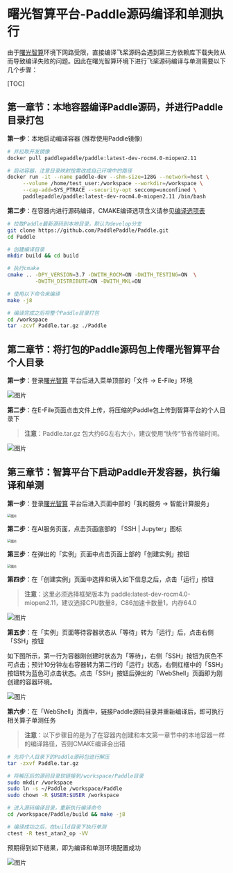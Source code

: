 # 曙光智算平台-Paddle源码编译和单测执行

由于[曙光智算](https://www.hpccube.com/ac/home/index.html)环境下网路受限，直接编译飞桨源码会遇到第三方依赖库下载失败从而导致编译失败的问题。因此在曙光智算环境下进行飞桨源码编译与单测需要以下几个步骤：

[TOC]

## 第一章节：本地容器编译Paddle源码，并进行Paddle目录打包

**第一步**：本地启动编译容器 (推荐使用Paddle镜像)

```bash
# 并拉取开发镜像
docker pull paddlepaddle/paddle:latest-dev-rocm4.0-miopen2.11

# 启动容器，注意目录映射按需改成自己环境中的路径
docker run -it --name paddle-dev --shm-size=128G --network=host \
     --volume /home/test_user:/workspace --workdir=/workspace \
     --cap-add=SYS_PTRACE --security-opt seccomp=unconfined \
     paddlepaddle/paddle:latest-dev-rocm4.0-miopen2.11 /bin/bash
```

**第二步**：在容器内进行源码编译，CMAKE编译选项含义请参见[编译选项表](https://www.paddlepaddle.org.cn/documentation/docs/zh/develop/install/Tables.html#Compile)

```bash
# 拉取Paddle最新源码到本地目录，默认为develop分支
git clone https://github.com/PaddlePaddle/Paddle.git
cd Paddle

# 创建编译目录
mkdir build && cd build

# 执行cmake
cmake .. -DPY_VERSION=3.7 -DWITH_ROCM=ON -DWITH_TESTING=ON  \
         -DWITH_DISTRIBUTE=ON -DWITH_MKL=ON

# 使用以下命令来编译
make -j8

# 编译完成之后将整个Paddle目录打包
cd /workspace
tar -zcvf Paddle.tar.gz ./Paddle
```

## 第二章节：将打包的Paddle源码包上传曙光智算平台个人目录

**第一步**：登录[曙光智算](https://www.hpccube.com/ac/home/index.html) 平台后进入菜单顶部的「文件 -> E-File」环境

![图片](曙光智算平台-Paddle源码编译和单测执行.image/bj-b96d1e89259ecf404bcb1845e0a5d9e5ac5634e6.png)

**第二步**：在E-File页面点击文件上传，将压缩的Paddle包上传到智算平台的个人目录下

> **注意**：Paddle.tar.gz 包大约6G左右大小，建议使用“快传“节省传输时间。

![图片](曙光智算平台-Paddle源码编译和单测执行.image/bj-dac987d78a46d4046d41028a6f9a3f7adcbf4235.png)

## 第三章节：智算平台下启动Paddle开发容器，执行编译和单测

**第一步**：登录[曙光智算](https://www.hpccube.com/ac/home/index.html) 平台后进入页面中部的「我的服务 -> 智能计算服务」

<img src="曙光智算平台-Paddle源码编译和单测执行.image/bj-0f33eb7979ce200c6cac2c64122ad8ba78e510d2.png" alt="图片" style="zoom:50%;" />

**第二步**：在AI服务页面，点击页面底部的 「SSH | Jupyter」图标

<img src="曙光智算平台-Paddle源码编译和单测执行.image/bj-3bb2b5daf09b6b3909bc15b7841e4e0c0e1c48b5.png" alt="图片" style="zoom:50%;" />

**第三步**：在弹出的「实例」页面中点击页面上部的「创建实例」按钮

<img src="曙光智算平台-Paddle源码编译和单测执行.image/bj-98dfe8fb242a98c9f1cb75acf86c2ae393245f77.png" alt="图片" style="zoom:50%;" />

**第四步**：在「创建实例」页面中选择和填入如下信息之后，点击「运行」按钮

> **注意**：这里必须选择框架版本为 paddle:latest-dev-rocm4.0-miopen2.11，建议选择CPU数量8，C86加速卡数量1，内存64.0

![图片](曙光智算平台-Paddle源码编译和单测执行.image/bj-b91fd7981da92c888c1fa563e8fadfd6dc24ee41.png)

**第五步**：在「实例」页面等待容器状态从「等待」转为「运行」后，点击右侧「SSH」按钮

如下图所示，第一行为容器刚创建时状态为「等待」，右侧「SSH」按钮为灰色不可点击；预计10分钟左右容器转为第二行的「运行」状态，右侧红框中的「SSH」按钮转为蓝色可点击状态。点击「SSH」按钮后弹出的「WebShell」页面即为刚创建的容器环境。

<img src="曙光智算平台-Paddle源码编译和单测执行.image/bj-68d904605970196de7cdd66f6b00fa189e1fdf9b.png" alt="图片" style="zoom:100%;" />

**第六步**：在「WebShell」页面中，链接Paddle源码目录并重新编译后，即可执行相关算子单测任务

> **注意**：以下步骤目的是为了在容器内创建和本文第一章节中的本地容器一样的编译路径，否则CMAKE编译会出错

```bash
# 先将个人目录下的Paddle源码包进行解压
tar -zxvf Paddle.tar.gz

# 将解压后的源码目录软链接到/workspace/Paddle目录
sudo mkdir /workspace
sudo ln -s ~/Paddle /workspace/Paddle
sudo chown -R $USER:$USER /workspace

# 进入源码编译目录，重新执行编译命令
cd /workspace/Paddle/build && make -j8

# 编译成功之后，在build目录下执行单测
ctest -R test_atan2_op -VV
```

预期得到如下结果，即为编译和单测环境配置成功

![图片](曙光智算平台-Paddle源码编译和单测执行.image/bj-fb40a7577295e1a7513c46e9d9772ef7d558b277.png)
